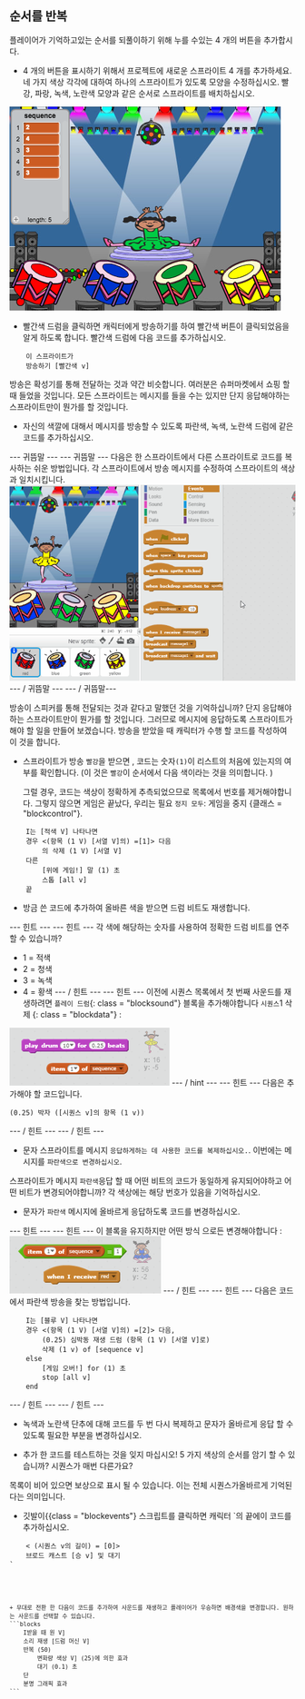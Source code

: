 ## 순서를 반복

플레이어가 기억하고있는 순서를 되풀이하기 위해 누를 수있는 4 개의 버튼을 추가합시다.

+ 4 개의 버튼을 표시하기 위해서 프로젝트에 새로운 스프라이트 4 개를 추가하세요. 네 가지 색상 각각에 대하여 하나의 스프라이트가 있도록 모양을 수정하십시오. 빨강, 파랑, 녹색, 노란색 모양과 같은 순서로 스프라이트를 배치하십시오.

![스크린 샷](images/colour-drums.png)

+ 빨간색 드럼을 클릭하면 캐릭터에게 방송하기를 하여 빨간색 버튼이 클릭되었음을 알게 하도록 합니다. 빨간색 드럼에 다음 코드를 추가하십시오.

```blocks
    이 스프라이트가
    방송하기 [빨간색 v]
```

방송은 확성기를 통해 전달하는 것과 약간 비슷합니다. 여러분은 슈퍼마켓에서 쇼핑 할 때 들었을 것입니다. 모든 스프라이트는 메시지를 들을 수는 있지만 단지 응답해야하는 스프라이트만이 뭔가를 할 것입니다.

+ 자신의 색깔에 대해서 메시지를 방송할 수 있도록 파란색, 녹색, 노란색 드럼에 같은 코드를 추가하십시오.

\--- 귀뜸말 \--- \--- 귀뜸말 \--- 다음은 한 스프라이트에서 다른 스프라이트로 코드를 복사하는 쉬운 방법입니다. 각 스프라이트에서 방송 메시지를 수정하여 스프라이트의 색상과 일치시킵니다. ![Duplicate the code](images/broadcast-duplicate.gif) \--- / 귀뜸말 \--- \--- / 귀뜸말\---

방송이 스피커를 통해 전달되는 것과 같다고 말했던 것을 기억하십니까? 단지 응답해야 하는 스프라이트만이 뭔가를 할 것입니다. 그러므로 메시지에 응답하도록 스프라이트가 해야 할 일을 만들어 보겠습니다. 방송을 받았을 때 캐릭터가 수행 할 코드를 작성하여 이 것을 합니다.

+ 스프라이트가 방송 `빨강`을 받으면 , 코드는 숫자`(1)`이 리스트의 처음에 있는지의 여부를 확인합니다. (이 것은 `빨강`이 순서에서 다음 색이라는 것을 의미합니다. )
    
    그럴 경우, 코드는 색상이 정확하게 추측되었으므로 목록에서 번호를 제거해야합니다. 그렇지 않으면 게임은 끝났다, 우리는 필요 `정지 모두`: 게임을 중지 {클래스 = "blockcontrol"}.

```blocks
    I는 [적색 V] 나타나면
    경우 <(항목 (1 V) [서열 V]의) =[1]> 다음
        의 삭제 (1 V) [서열 V]
    다른
        [위에 게임!] 말 (1) 초
        스톱 [all v]
    끝
```

+ 방금 쓴 코드에 추가하여 올바른 색을 받으면 드럼 비트도 재생합니다.

\--- 힌트 \--- \--- 힌트 \--- 각 색에 해당하는 숫자를 사용하여 정확한 드럼 비트를 연주 할 수 있습니까?

+ 1 = 적색
+ 2 = 청색
+ 3 = 녹색
+ 4 = 황색 \--- / 힌트 \--- \--- 힌트 \--- 이전에 시퀀스 목록에서 첫 번째 사운드를 재생하려면 `플레이 드럼`{: class = "blocksound"} 블록을 추가해야합니다 `시퀀스`1 삭제 {: class = "blockdata"} :

![놀이 드럼](images/hint-play-drum.png) \--- / hint \--- \--- 힌트 \--- 다음은 추가해야 할 코드입니다.

```blocks
(0.25) 박자 ([시퀀스 v]의 항목 (1 v))
```

\--- / 힌트 \--- \--- / 힌트 \---

+ 문자 스프라이트를 메시지 `응답하게하는 데 사용한 코드를 복제하십시오.`. 이번에는 메시지를 `파란색으로 변경하십시오`.

스프라이트가 메시지 `파란색`응답 할 때 어떤 비트의 코드가 동일하게 유지되어야하고 어떤 비트가 변경되어야합니까? 각 색상에는 해당 번호가 있음을 기억하십시오.

+ 문자가 `파란색` 메시지에 올바르게 응답하도록 코드를 변경하십시오.

\--- 힌트 \--- \--- 힌트 \--- 이 블록을 유지하지만 어떤 방식 으로든 변경해야합니다 : ![Change these blocks](images/hint-change-blocks.png) \--- / 힌트 \--- \--- 힌트 \--- 다음은 코드에서 파란색 방송을 찾는 방법입니다.

```blocks
    I는 [블루 V] 나타나면
    경우 <(항목 (1 V) [서열 V]의) =[2]> 다음,
        (0.25) 심박동 재생 드럼 (항목 (1 V) [서열 V]로)
        삭제 (1 v) of [sequence v]
    else
        [게임 오버!] for (1) 초
        stop [all v]
    end
```

\--- / 힌트 \--- \--- / 힌트 \---

+ 녹색과 노란색 단추에 대해 코드를 두 번 다시 복제하고 문자가 올바르게 응답 할 수 있도록 필요한 부분을 변경하십시오.

+ 추가 한 코드를 테스트하는 것을 잊지 마십시오! 5 가지 색상의 순서를 암기 할 수 있습니까? 시퀀스가 매번 다른가요?

목록이 비어 있으면 보상으로 표시 될 수 있습니다. 이는 전체 시퀀스가 ​​올바르게 기억된다는 의미입니다.

+ 깃발이</code>{{class = "blockevents"} 스크립트를 클릭하면 캐릭터 `의 끝에이 코드를 추가하십시오.</li>
</ul>

<pre><code class="blocks">    < (시퀀스 v의 길이) = [0]>
    브로드 캐스트 [승 v] 및 대기
`</pre> 
    + 무대로 전환 한 다음이 코드를 추가하여 사운드를 재생하고 플레이어가 우승하면 배경색을 변경합니다. 원하는 사운드를 선택할 수 있습니다.
    ```blocks
        I받을 때 원 V]
        소리 재생 [드럼 머신 V]
        반복 (50)
            변화량 색상 V] (25)에 의한 효과
            대기 (0.1) 초
        단
        분명 그래픽 효과
    ```